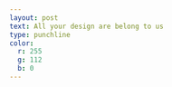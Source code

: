 ```yaml
---
layout: post
text: All your design are belong to us
type: punchline
color:
  r: 255
  g: 112
  b: 0
---
```

